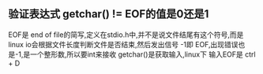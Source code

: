 ## 验证表达式 getchar() != EOF的值是0还是1

EOF是 end of file的简写,定义在stdio.h中,并不是说文件结尾有这个符号,而是linux io会根据文件长度判断文件是否结束,然后发出信号 -1即 EOF,出现错误也是-1,是一个整形数,所以要int来接收
getchar()是获取输入,linux下 输入EOF是 ctrl + D